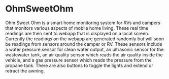 # OhmSweetOhm
Ohm Sweet Ohm is a smart home monitoring system for RVs and campers that monitors various aspects of mobile home living.
These real time readings are then sent to webapp that is displayed on a local screen. Currently the readings on the 
webapp are generated randomly but will soon be readings from sensors around the camper or RV. These sensors include
a water pressure sensor for clean water output, an ultrasonic sensor for the wastewater tank, an air quality sensor 
which reads the air quality inside the vehicle, and a gas pressure sensor which reads the pressure from the propane
tank. There are also buttons to toggle the lights and extend or retract the awning.
